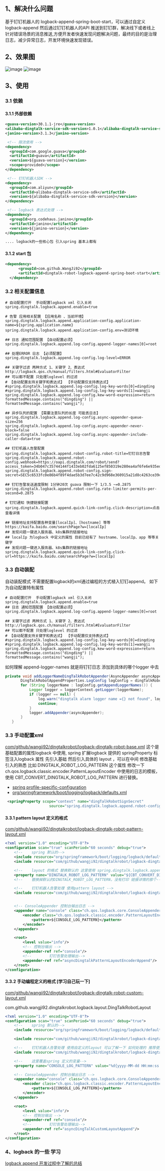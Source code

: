 ## 1、解决什么问题
基于钉钉机器人的 logback-append-spring-boot-start，可以通过自定义 logback-append 然后通过钉钉机器人的API 推送到钉钉群，解决线下或者线上 针对错误场景的消息推送,方便开发者快速发现问题解决问题，最终的目的是治理日志，减少异常日志，开发环境快速发现错误。
## 2、效果图
![image](https://user-images.githubusercontent.com/20874972/115430659-24d87a80-a237-11eb-9e03-7910abf11e42.png)
![image](https://user-images.githubusercontent.com/20874972/115430762-3a4da480-a237-11eb-8a7f-12611c2a957a.png)

## 3、使用
### 3.1 依赖 
#### 3.1.1 外部依赖
```xml
<guava-version>30.1.1-jre</guava-version>
<alibaba-dingtalk-service-sdk-version>1.0.1</alibaba-dingtalk-service-sdk-version>
<janino-version>3.1.3</janino-version>

 <!-- 限流使用 -->
<dependency>
  <groupId>com.google.guava</groupId>
  <artifactId>guava</artifactId>
  <version>${guava-version}</version>
  <scope>provided</scope>
</dependency>

 <!-- 钉钉机器人SDK -->
<dependency>
  <groupId>com.aliyun</groupId>
  <artifactId>alibaba-dingtalk-service-sdk</artifactId>
  <version>${alibaba-dingtalk-service-sdk-version}</version>
</dependency>

 <!-- logback 表达式处理 -->
<dependency>
  <groupId>org.codehaus.janino</groupId>
  <artifactId>janino</artifactId>
  <version>${janino-version}</version>
</dependency>

.... logback的一些核心包 引入spring 基本上都有
```
#### 3.1.2 start 包
```xml
<dependency>
      <groupId>com.github.WangJi92</groupId>
      <artifactId>dingtalk-robot-logback-append-spring-boot-start</artifactId>
  </dependency>
```
### 3.2  相关配置信息 
```properties
# 自动配置打开  手动配置logback xml 引入关闭
spring.dingtalk.logback.append.enable=true

# 告警 应用相关配置 【应用名称 、当前环境】
spring.dingtalk.logback.append.application-config.application-name=${spring.application.name}
spring.dingtalk.logback.append.application-config.env=测试环境

## 日志 通知范围配置 【自动配置必须】
spring.dingtalk.logback.append.log-config.append-logger-names[0]=root

## 处理ERROR 日志 【必须配置】
spring.dingtalk.logback.append.log-config.log-level=ERROR

## 关键字过滤 两种方式 1、关键字 2、表达式 http://logback.qos.ch/manual/filters.html#EvaluatorFilter
## 可以都不配置 只处理loglevel 的过滤
# 【自动配置支持关键字和表达式】 【手动配置仅支持表达式】
#spring.dingtalk.logback.append.log-config.log-key-words[0]=dingding
#spring.dingtalk.logback.append.log-config.log-key-words[1]=wangji
spring.dingtalk.logback.append.log-config.kew-word-expression=return  formattedMessage.contains("dingding") ||  formattedMessage.contains("wangji");

## 异步队列的配置 【需要注意队列的长度 可能丢日志】
spring.dingtalk.logback.append.log-config.async-appender-queue-size=256
spring.dingtalk.logback.append.log-config.async-appender-never-block=false
spring.dingtalk.logback.append.log-config.async-appender-include-caller-data=true

## 钉钉机器人告警配置 
spring.dingtalk.logback.append.robot-config.robot-title=钉钉日志告警
spring.dingtalk.logback.append.robot-config.webhook=https://oapi.dingtalk.com/robot/send?access_token=34b047c35744144f1433eb02fda6125ef850319e280ea4af6fe6e935ed7847df
spring.dingtalk.logback.append.robot-config.sign-secret=SEC5c6533fc0e86b4f89f4dae5b3d7ee7c42c9d968e360915a21d8c4263ce39c9ca

## 钉钉告警发送速度限制 1分钟20次 guava 限制一下 1/3.5 ~=0.2875
spring.dingtalk.logback.append.robot-config.rate-limiter-permits-per-second=0.2875

# 钉钉通知 快捷链接配置
spring.dingtalk.logback.append.quick-link-config.click-description=点击查看详情

## 链接地址支持配置各种变量[localIp]、[hostname] 等等 https://kaifa.baidu.com/searchPage?w=[localIp]
## 发现问题一键进入服务器、k8s集群的链接地址
## localIp 为logback 中定义的属性 目前已经有了 hostname、localIp、app 等等关键字
## 发现问题一键进入服务器、k8s集群的链接地址
spring.dingtalk.logback.append.quick-link-config.click-url=https://kaifa.baidu.com/searchPage?w=[localIp]

```

### 3.3 自动装配
自动装配模式 不需要配置logback的xml通过编程的方式植入钉钉append。
如下为自动配置特有属性

```properties
# 自动配置打开  手动配置logback xml 引入关闭
spring.dingtalk.logback.append.enable=true
## 日志 通知范围配置 【自动配置必须】
spring.dingtalk.logback.append.log-config.append-logger-names[0]=root

## 关键字过滤 两种方式 1、关键字 2、表达式 http://logback.qos.ch/manual/filters.html#EvaluatorFilter
## 可以都不配置 只处理loglevel 的过滤
# 【自动配置支持关键字和表达式】 【手动配置仅支持表达式】
#spring.dingtalk.logback.append.log-config.log-key-words[0]=dingding
#spring.dingtalk.logback.append.log-config.log-key-words[1]=wangji
spring.dingtalk.logback.append.log-config.kew-word-expression=return  formattedMessage.contains("dingding") ||  formattedMessage.contains("wangji");

```
如何理解 append-logger-names 就是将钉钉日志 添加到具体的哪个logger 中去
```java
private void addLoggerNameDingTalkRobotAppender(AsyncAppender asyncAppender) {
       DingTalkRobotAppendProperties.LogConfig logConfig = dingTalkRobotAppendProperties.getLogConfig();
       for (String loggerName : logConfig.getAppendLoggerNames()) {
           Logger logger = loggerContext.getLogger(loggerName);
           if (logger == null) {
               log.warn("dingtalk alarm logger name ={} not found", loggerName);
               continue;
           }
           logger.addAppender(asyncAppender);
       }
   }
```


### 3.3 手动配置xml
[com/github/wangji92/dingtalkrobot/logback-dingtalk-robot-base.xml](https://github.com/WangJi92/dingtalk-robot-logback-append-spring-boot-start/blob/master/src/main/resources/com/github/wangji92/dingtalkrobot/logback-dingtalk-robot-base.xml)
这个是基础配置的属性logback 中使用, spring 扩展logback 提供的 springProperty 标签注入logback 属性
先引入基础 然后引入具体的 layout ，可以在中间 修改基础引入的熟悉 比如 DINGTALK_ROBOT_LOG_PATTERN 这个属性 修改一下 ch.qos.logback.classic.encoder.PatternLayoutEncoder
中使用的日志的模板，使用 CBT_CONVERT_DINGTALK_ROBOT_LOG_PATTERN 进行替换。

* [spring profile-specific-configuration](https://docs.spring.io/spring-boot/docs/current/reference/html/spring-boot-features.html#profile-specific-configuration)
* [org/springframework/boot/logging/logback/defaults.xml](https://github.com/spring-projects/spring-boot/blob/v2.4.5/spring-boot-project/spring-boot/src/main/resources/org/springframework/boot/logging/logback/defaults.xml)


```xml
 <springProperty scope="context" name="dingTalkRobotSignSecret"
                    source="spring.dingtalk.logback.append.robot-config.sign-secret" defaultValue=""/>
```

#### 3.3.1  pattern layout 定义的格式
[com/github/wangji92/dingtalkrobot/logback-dingtalk-robot-pattern-layout.xml](https://github.com/WangJi92/dingtalk-robot-logback-append-spring-boot-start/blob/master/src/main/resources/com/github/wangji92/dingtalkrobot/logback-dingtalk-robot-pattern-layout.xml)
```xml
<?xml version="1.0" encoding="UTF-8"?>
<configuration scan="true" scanPeriod="60 seconds" debug="true">
    <!--    spring 默认的-->
    <include resource="org/springframework/boot/logging/logback/defaults.xml"/>
    <include resource="com/github/wangji92/dingtalkrobot/logback-dingtalk-robot-base.xml"/>

    <!--    layout 的格式 替换默认的 这里使用 spring.dingtalk.logback.append.quick-link-config.click-url=https://kaifa.baidu.com/searchPage?w=[localIp] 动态的配置 可以跟进需求 修改为hostname、app 等等变量-->
    <property name="DINGTALK_ROBOT_LOG_PATTERN" value="${CBT_CONVERT_DINGTALK_ROBOT_LOG_PATTERN}"/>
    <!--    替换掉默认的DINGTALK_ROBOT_LOG_PATTERN，没有打印 链接详情的那个-->

    <!--    钉钉机器人告警处理 使用pattern layout -->
    <include resource="com/github/wangji92/dingtalkrobot/logback-dingtalk-robot-pattern-layout.xml"/>


    <!-- ConsoleAppender 控制台输出日志 -->
    <appender name="console" class="ch.qos.logback.core.ConsoleAppender">
        <encoder class="ch.qos.logback.classic.encoder.PatternLayoutEncoder">
            <pattern>${CONSOLE_LOG_PATTERN}</pattern>
        </encoder>
    </appender>

    <root>
        <level value="info"/>
        <!-- 控制台输出 -->
        <appender-ref ref="console"/>
        <!--        钉钉告警处理输出-->
        <appender-ref ref="asyncDingtalkPatternLayoutEncoderAppend"/>
    </root>
</configuration>
```
#### 3.3.2  手动编程定义的格式 [学习自己玩一下]

[com/github/wangji92/dingtalkrobot/logback-dingtalk-robot-custom-layout.xml](https://github.com/WangJi92/dingtalk-robot-logback-append-spring-boot-start/blob/master/src/main/resources/com/github/wangji92/dingtalkrobot/logback-dingtalk-robot-custom-layout.xml)

com.github.wangji92.dingtalkrobot.logback.layout.DingTalkRobotLayout
```xml
<?xml version="1.0" encoding="UTF-8"?>
<configuration scan="true" scanPeriod="60 seconds" debug="true">
    <!--    spring 默认的-->
    <include resource="org/springframework/boot/logging/logback/defaults.xml"/>

    <include resource="com/github/wangji92/dingtalkrobot/logback-dingtalk-robot-base.xml"/>

    <!--    钉钉机器人告警处理 使用自定义的layout 可以了解一下 如何处理的 推荐使用 pattern-layout 更加灵活-->
    <include resource="com/github/wangji92/dingtalkrobot/logback-dingtalk-robot-custom-layout.xml"/>

    <!--    这里覆盖spring 定义的变量-->
    <property name="CONSOLE_LOG_PATTERN" value="%d{yyyy-MM-dd HH:mm:ss.SSS} %-5level %logger - %msg%n"/>

    <!-- ConsoleAppender 控制台输出日志 -->
    <appender name="console" class="ch.qos.logback.core.ConsoleAppender">
        <encoder class="ch.qos.logback.classic.encoder.PatternLayoutEncoder">
            <pattern>${CONSOLE_LOG_PATTERN}</pattern>
        </encoder>
    </appender>

    <root>
        <level value="info"/>
        <!-- 控制台输出 -->
        <appender-ref ref="console"/>
        <!--        钉钉告警处理输出-->
        <appender-ref ref="asyncDingTalkCustomLayoutAppend"/>
    </root>
</configuration>
```
### 4、logback 的一些 学习

[logback append 开发过程中了解的总结](LOGBACK_README.md)

